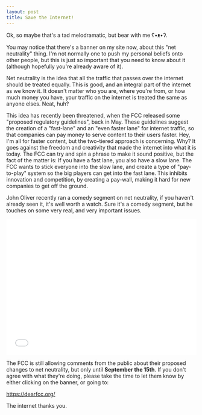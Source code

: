 ```yaml
---
layout: post
title: Save the Internet!
---
```


Ok, so maybe that's a tad melodramatic, but bear with me ʕ•ᴥ•ʔ.

You may notice that there's a banner on my site now, about this "net neutrality" thing.
I'm not normally one to push my personal beliefs onto other people, but this is just so important that you need to know about it (although hopefully you're already aware of it).

Net neutrality is the idea that all the traffic that passes over the internet should be treated equally. This is good, and an integral part of the internet as we know it.
It doesn't matter who you are, where you're from, or how much money you have, your traffic on the internet is treated the same as anyone elses. Neat, huh?

This idea has recently been threatened, when the FCC released some "proposed regulatory guidelines", back in May.
These guidelines suggest the creation of a "fast-lane" and an "even faster lane" for internet traffic, so that companies can pay money to serve content to their users faster.
Hey, I'm all for faster content, but the two-tiered approach is concerning. Why? It goes against the freedom and creativity that made the internet into what it is today.
The FCC can try and spin a phrase to make it sound positive, but the fact of the matter is: If you have a fast lane, you also have a slow lane.
The FCC wants to stick everyone into the slow lane, and create a type of "pay-to-play" system so the big players can get into the fast lane.
This inhibits innovation and competition, by creating a pay-wall, making it hard for new companies to get off the ground.

John Oliver recently ran a comedy segment on net neutrality, if you haven't already seen it, it's well worth a watch.
Sure it's a comedy segment, but he touches on some very real, and very important issues.

<iframe width="640" height="360" class="youtube-player" type="text/html" style="max-width:100%;" src="//www.youtube.com/embed/fpbOEoRrHyU" frameborder="0" allowfullscreen></iframe>

The FCC is still allowing comments from the public about their proposed changes to net neutrality, but only until <b>September the 15th</b>.
If you don't agree with what they're doing, please take the time to let them know by either clicking on the banner, or going to:

<a href="https://dearfcc.org/">https://dearfcc.org/</a>

The internet thanks you.
